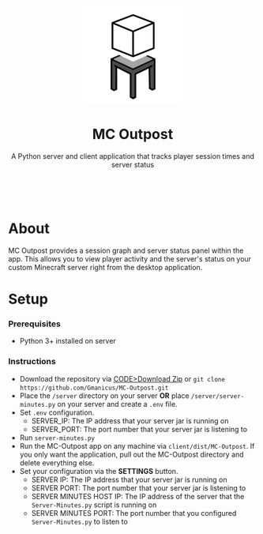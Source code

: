 <p align="center">
  <img width="200" height="200" src="client/DATA/icon.png">
  <h1 align="center">MC Outpost</h1>
</p>
<p align="center">
  A Python server and client application that tracks player session times and server status
</p>
<p align="center">
  <br>
  <br>
  <br>
</p>

# About

MC Outpost provides a session graph and server status panel within the app.
This allows you to view player activity and the server's status on your custom Minecraft server right from the desktop application.

# Setup
### Prerequisites

- Python 3+ installed on server

### Instructions

- Download the repository via [CODE>Download Zip](https://github.com/Gmanicus/MC-Outpost/archive/refs/heads/main.zip) or `git clone https://github.com/Gmanicus/MC-Outpost.git`
- Place the `/server` directory on your server **OR** place `/server/server-minutes.py` on your server and create a `.env` file.
- Set `.env` configuration.
  - SERVER_IP: The IP address that your server jar is running on
  - SERVER_PORT: The port number that your server jar is listening to
- Run `server-minutes.py`
- Run the MC-Outpost app on any machine via `client/dist/MC-Outpost`. If you only want the application, pull out the MC-Outpost directory and delete everything else.
- Set your configuration via the **SETTINGS** button.
  - SERVER IP: The IP address that your server jar is running on
  - SERVER PORT: The port number that your server jar is listening to
  - SERVER MINUTES HOST IP: The IP address of the server that the `Server-Minutes.py` script is running on
  - SERVER MINUTES PORT: The port number that you configured `Server-Minutes.py` to listen to
